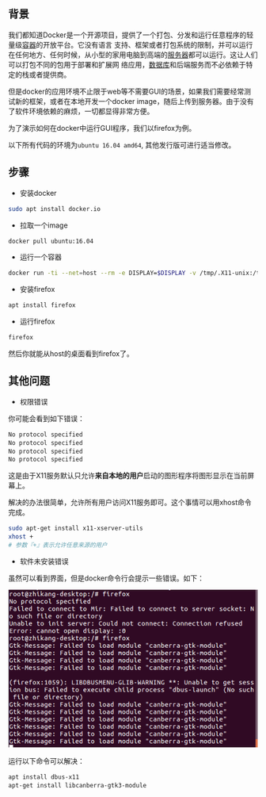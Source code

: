 ## 背景

我们都知道Docker是一个开源项目，提供了一个打包、分发和运行任意程序的轻量级[容器](https://cloud.tencent.com/product/tke?from_column=20065&from=20065)的开放平台。它没有语言 支持、框架或者打包系统的限制，并可以运行在任何地方、任何时候，从小型的家用电脑到高端的[服务器](https://cloud.tencent.com/act/pro/promotion-cvm?from_column=20065&from=20065)都可以运行。这让人们可以打包不同的包用于部署和扩展网 络应用，[数据库](https://cloud.tencent.com/solution/database?from_column=20065&from=20065)和后端服务而不必依赖于特定的栈或者提供商。

但是docker的应用环境不止限于web等不需要GUI的场景，如果我们需要经常测试新的框架，或者在本地开发一个docker image，随后上传到服务器。由于没有了软件环境依赖的麻烦，一切都显得非常方便。

为了演示如何在docker中运行GUI程序，我们以firefox为例。

以下所有代码的环境为`ubuntu 16.04 amd64`, 其他发行版可进行适当修改。

## 步骤

- 安装docker

```bash
sudo apt install docker.io 
```

- 拉取一个image

```bash
docker pull ubuntu:16.04 
```

- 运行一个容器

```bash
docker run -ti --net=host --rm -e DISPLAY=$DISPLAY -v /tmp/.X11-unix:/tmp/.X11-unix 
```

- 安装firefox

```bash
apt install firefox 
```

- 运行firefox

```bash
firefox 
```

然后你就能从host的桌面看到firefox了。

## 其他问题

- 权限错误

你可能会看到如下错误：

```bash
No protocol specified
No protocol specified
No protocol specified
No protocol specified
```

这是由于X11服务默认只允许**来自本地的用户**启动的图形程序将图形显示在当前屏幕上。

解决的办法很简单，允许所有用户访问X11服务即可。这个事情可以用xhost命令完成。

```bash
sudo apt-get install x11-xserver-utils
xhost +
# 参数『+』表示允许任意来源的用户
```

- 软件未安装错误

虽然可以看到界面，但是docker命令行会提示一些错误。如下：

![](../../../resources/ad0b599b1f2801bff86665a5f83ea7a1)

运行以下命令可以解决：

```bash
apt install dbus-x11 
apt-get install libcanberra-gtk3-module
```
